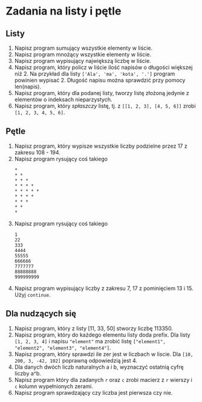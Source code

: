 # Zadania na listy i pętle

## Listy

1. Napisz program sumujący wszystkie elementy w liście.
2. Napisz program mnożący wszystkie elementy w liście.
3. Napisz program wypisujący największą liczbę w liście.
4. Napisz program, który policz w liście ilość napisów o długości większej niż 2. Na przykład dla listy `['Ala', 'ma', 'kota', '.']` program powinien wypisać 2. Długość napisu można sprawdzić przy pomocy len(napis).
5. Napisz program, który dla podanej  listy, tworzy listę złożoną jedynie z elementów o indeksach nieparzystych.
6. Napisz program, który *spłaszczy* listę, tj. z `[[1, 2, 3], [4, 5, 6]]` zrobi `[1, 2, 3, 4, 5, 6]`.

## Pętle

1. Napisz program, który wypisze wszystkie liczby podzielne przez 17 z zakresu 108 - 194.
2. Napisz program rysujący coś takiego
    ```
    * 
    * * 
    * * * 
    * * * * 
    * * * * * 
    * * * * 
    * * * 
    * * 
    *
    ```
3. Napisz program rysujący coś takiego
    ```
    1
    22
    333
    4444
    55555
    666666
    7777777
    88888888
    999999999
    ```
4. Napisz program wypisujący liczby z zakresu 7, 17 z pominięciem 13 i 15. Użyj `continue`. 

## Dla nudzących się

1. Napisz program, który z listy [11, 33, 50] stworzy liczbę 113350.
2. Napisz program, który do każdego elementu listy doda prefix. Dla listy `[1, 2, 3, 4]` i napisu `"element"` ma zrobić listę `["element1", "element2", "element3", "element4"]`.
3. Napisz program, który sprawdzi ile zer jest w liczbach w liscie. Dla `[10, 200, 3, -42, 102]` poprawną odpowiedzią jest 4. 
4. Dla danych dwóch liczb naturalnych a i b, wyznaczyć ostatnią cyfrę liczby a^b.
5. Napisz program który dla zadanych `r` oraz `c` zrobi macierz z `r` wierszy i `c` kolumn wypełnionych zerami.
6. Napisz program sprawdzający czy liczba jest pierwsza czy nie.
